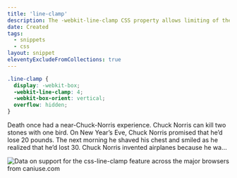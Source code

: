```yaml
---
title: 'line-clamp'
description: The -webkit-line-clamp CSS property allows limiting of the contents of a block to the specified number of lines.
date: Created
tags:
  - snippets
  - css
layout: snippet
eleventyExcludeFromCollections: true
---
```


```css
.line-clamp {
  display: -webkit-box;
  -webkit-line-clamp: 4;
  -webkit-box-orient: vertical;
  overflow: hidden;
}
```

<style>
  .line-clamp p {
    display: -webkit-box;
    -webkit-line-clamp: 4;
    -webkit-box-orient: vertical;
    overflow: hidden;
  }
</style>

<div class="line-clamp w-[850px] border-2 border-dashed border-black fl-p-m">
  <p>Death once had a near-Chuck-Norris experience. Chuck Norris can kill two stones with one bird. On New Year’s Eve, Chuck Norris promised that he’d lose 20 pounds. The next morning he shaved his chest and smiled as he realized that he’d lost 30. Chuck Norris invented airplanes because he was tired of being the only person that could fly. Some kids pee their name in the snow. Chuck Norris can pee his name into concrete.
  </p>
</div>

<p class="ciu_embed" data-feature="css-line-clamp" data-periods="future_1,current,past_1,past_2" data-accessible-colours="false">
  <picture>
    <source type="image/webp" srcset="https://caniuse.bitsofco.de/image/css-line-clamp.webp">
    <source type="image/png" srcset="https://caniuse.bitsofco.de/image/css-line-clamp.png">
    <img src="https://caniuse.bitsofco.de/image/css-line-clamp.jpg" alt="Data on support for the css-line-clamp feature across the major browsers from caniuse.com">
  </picture>
</p>
